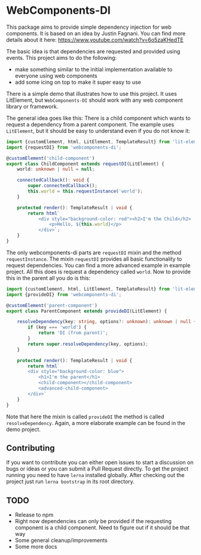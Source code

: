 # WebComponents-DI
This package aims to provide simple dependency injection for web components. It is based on an idea by Justin Fagnani. 
You can find more details about it here: https://www.youtube.com/watch?v=6o5zaKHedTE

The basic idea is that dependencies are requested and provided using events. This project aims to do the following:
* make something similar to the initial implementation available to everyone using web components
* add some icing on top to make it super easy to use

There is a simple demo that illustrates how to use this project. It uses LitElement, but `WebComponents-DI` should 
work with any web component library or framework. 

The general idea goes like this: 
There is a child component which wants to request a dependency from a parent component. The example uses `LitElement`, 
but it should be easy to understand even if you do not know it:

```typescript
import {customElement, html, LitElement, TemplateResult} from 'lit-element';
import {requestDI} from 'webcomponents-di';

@customElement('child-component')
export class ChildComponent extends requestDI(LitElement) {
    world: unknown | null = null;

    connectedCallback(): void {
        super.connectedCallback();
        this.world = this.requestInstance('world');
    }

    protected render(): TemplateResult | void {
        return html`
            <div style="background-color: red"><h2>I'm the Child</h2>
                <p>Hello, ${this.world}</p>
            </div>`;
    }
}
```

The only webcomponents-di parts are `requestDI` mixin and the method `requestInstance`. The mixin `requestDI` provides 
all basic functionality to request dependencies. You can find a more advanced example in example project.
All this does is request a dependency called `world`. Now to provide this in the parent all you do is this:
```typescript
import {customElement, html, LitElement, TemplateResult} from 'lit-element';
import {provideDI} from 'webcomponents-di';

@customElement('parent-component')
export class ParentComponent extends provideDI(LitElement) {

    resolveDependency(key: string, options?: unknown): unknown | null {
        if (key === 'world') {
            return 'DI (from parent)';
        }
        return super.resolveDependency(key, options);
    }

    protected render(): TemplateResult | void {
        return html`
        <div style="background-color: blue">
            <h1>I'm the parent</h1>
            <child-component></child-component>
            <advanced-child-component>
        </div>`
    }
}
```
Note that here the mixin is called `provideDI` the method is called `resolveDependency`. Again, a more elaborate example
can be found in the demo project. 

## Contributing
If you want to contribute you can either open issues to start a discussion on bugs or ideas or you can submit a Pull Request directly. To get the project running you need to have `lerna` installed globally. After checking out the project just run `lerna bootstrap` in its root directory. 
## TODO
* Release to npm
* Right now dependencies can only be provided if the requesting component is a child component. Need to figure out if it
should be that way
* Some general cleanup/improvements  
* Some more docs
